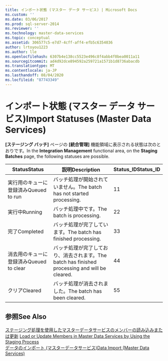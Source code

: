 ```yaml
---
title: インポート状態 (マスター データ サービス) | Microsoft Docs
ms.custom: ''
ms.date: 03/06/2017
ms.prod: sql-server-2014
ms.reviewer: ''
ms.technology: master-data-services
ms.topic: conceptual
ms.assetid: 306577c5-e7d7-4cff-aff4-efb5c6354036
author: lrtoyou1223
ms.author: lle
ms.openlocfilehash: 6307b4e138cc5523e496c8f4abb4f0bea0011a11
ms.sourcegitcommit: ad4d92dce894592a259721a1571b1d8736abacdb
ms.translationtype: MT
ms.contentlocale: ja-JP
ms.lasthandoff: 08/04/2020
ms.locfileid: "87743349"
---
```

# <a name="import-statuses-master-data-services"></a><span data-ttu-id="3f0fd-102">インポート状態 (マスター データ サービス)</span><span class="sxs-lookup"><span data-stu-id="3f0fd-102">Import Statuses (Master Data Services)</span></span>
  <span data-ttu-id="3f0fd-103">**[ステージング バッチ]** ページの **[統合管理]** 機能領域に表示される状態は次のとおりです。</span><span class="sxs-lookup"><span data-stu-id="3f0fd-103">In the **Integration Management** functional area, on the **Staging Batches** page, the following statuses are possible.</span></span>  
  
|<span data-ttu-id="3f0fd-104">Status</span><span class="sxs-lookup"><span data-stu-id="3f0fd-104">Status</span></span>|<span data-ttu-id="3f0fd-105">説明</span><span class="sxs-lookup"><span data-stu-id="3f0fd-105">Description</span></span>|<span data-ttu-id="3f0fd-106">Status_ID</span><span class="sxs-lookup"><span data-stu-id="3f0fd-106">Status_ID</span></span>|  
|------------|-----------------|----------------|  
|<span data-ttu-id="3f0fd-107">実行用のキューに登録済み</span><span class="sxs-lookup"><span data-stu-id="3f0fd-107">Queued to run</span></span>|<span data-ttu-id="3f0fd-108">バッチ処理が開始されていません。</span><span class="sxs-lookup"><span data-stu-id="3f0fd-108">The batch has not started processing.</span></span>|<span data-ttu-id="3f0fd-109">1</span><span class="sxs-lookup"><span data-stu-id="3f0fd-109">1</span></span>|  
|<span data-ttu-id="3f0fd-110">実行中</span><span class="sxs-lookup"><span data-stu-id="3f0fd-110">Running</span></span>|<span data-ttu-id="3f0fd-111">バッチ処理中です。</span><span class="sxs-lookup"><span data-stu-id="3f0fd-111">The batch is processing.</span></span>|<span data-ttu-id="3f0fd-112">2</span><span class="sxs-lookup"><span data-stu-id="3f0fd-112">2</span></span>|  
|<span data-ttu-id="3f0fd-113">完了</span><span class="sxs-lookup"><span data-stu-id="3f0fd-113">Completed</span></span>|<span data-ttu-id="3f0fd-114">バッチ処理が完了しています。</span><span class="sxs-lookup"><span data-stu-id="3f0fd-114">The batch has finished processing.</span></span>|<span data-ttu-id="3f0fd-115">3</span><span class="sxs-lookup"><span data-stu-id="3f0fd-115">3</span></span>|  
|<span data-ttu-id="3f0fd-116">消去用のキューに登録済み</span><span class="sxs-lookup"><span data-stu-id="3f0fd-116">Queued to clear</span></span>|<span data-ttu-id="3f0fd-117">バッチ処理が完了しており、消去されます。</span><span class="sxs-lookup"><span data-stu-id="3f0fd-117">The batch has finished processing and will be cleared.</span></span>|<span data-ttu-id="3f0fd-118">4</span><span class="sxs-lookup"><span data-stu-id="3f0fd-118">4</span></span>|  
|<span data-ttu-id="3f0fd-119">クリア</span><span class="sxs-lookup"><span data-stu-id="3f0fd-119">Cleared</span></span>|<span data-ttu-id="3f0fd-120">バッチ処理が消去されました。</span><span class="sxs-lookup"><span data-stu-id="3f0fd-120">The batch has been cleared.</span></span>|<span data-ttu-id="3f0fd-121">5</span><span class="sxs-lookup"><span data-stu-id="3f0fd-121">5</span></span>|  
  
## <a name="see-also"></a><span data-ttu-id="3f0fd-122">参照</span><span class="sxs-lookup"><span data-stu-id="3f0fd-122">See Also</span></span>  
 <span data-ttu-id="3f0fd-123">[ステージング処理を使用したマスターデータサービスのメンバーの読み込みまたは更新](add-update-and-delete-data-master-data-services.md) </span><span class="sxs-lookup"><span data-stu-id="3f0fd-123">[Load or Update Members in Master Data Services by Using the Staging Process](add-update-and-delete-data-master-data-services.md) </span></span>  
 [<span data-ttu-id="3f0fd-124">データのインポート &#40;マスターデータサービス&#41;</span><span class="sxs-lookup"><span data-stu-id="3f0fd-124">Data Import &#40;Master Data Services&#41;</span></span>](overview-importing-data-from-tables-master-data-services.md)  
  
  
